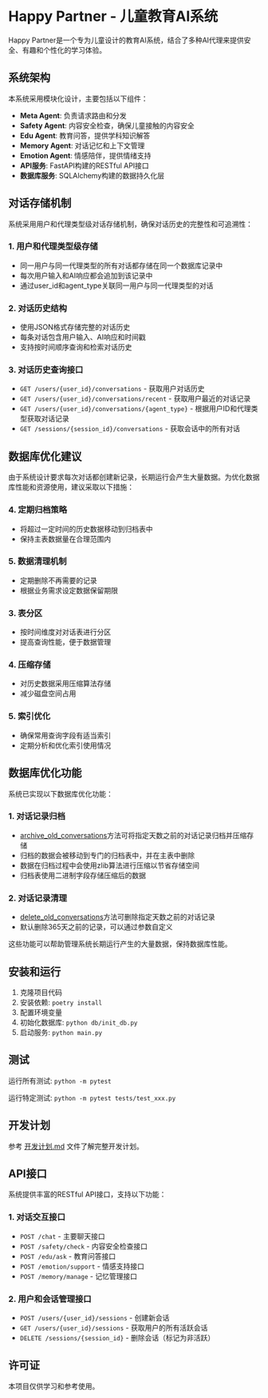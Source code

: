 # Happy Partner - 儿童教育AI系统

Happy Partner是一个专为儿童设计的教育AI系统，结合了多种AI代理来提供安全、有趣和个性化的学习体验。

## 系统架构

本系统采用模块化设计，主要包括以下组件：

- **Meta Agent**: 负责请求路由和分发
- **Safety Agent**: 内容安全检查，确保儿童接触的内容安全
- **Edu Agent**: 教育问答，提供学科知识解答
- **Memory Agent**: 对话记忆和上下文管理
- **Emotion Agent**: 情感陪伴，提供情绪支持
- **API服务**: FastAPI构建的RESTful API接口
- **数据库服务**: SQLAlchemy构建的数据持久化层

## 对话存储机制

系统采用用户和代理类型级对话存储机制，确保对话历史的完整性和可追溯性：

### 1. 用户和代理类型级存储
- 同一用户与同一代理类型的所有对话都存储在同一个数据库记录中
- 每次用户输入和AI响应都会追加到该记录中
- 通过user_id和agent_type关联同一用户与同一代理类型的对话

### 2. 对话历史结构
- 使用JSON格式存储完整的对话历史
- 每条对话包含用户输入、AI响应和时间戳
- 支持按时间顺序查询和检索对话历史

### 3. 对话历史查询接口
- `GET /users/{user_id}/conversations` - 获取用户对话历史
- `GET /users/{user_id}/conversations/recent` - 获取用户最近的对话记录
- `GET /users/{user_id}/conversations/{agent_type}` - 根据用户ID和代理类型获取对话记录
- `GET /sessions/{session_id}/conversations` - 获取会话中的所有对话

## 数据库优化建议

由于系统设计要求每次对话都创建新记录，长期运行会产生大量数据。为优化数据库性能和资源使用，建议采取以下措施：

### 4. 定期归档策略
- 将超过一定时间的历史数据移动到归档表中
- 保持主表数据量在合理范围内

### 5. 数据清理机制
- 定期删除不再需要的记录
- 根据业务需求设定数据保留期限

### 3. 表分区
- 按时间维度对对话表进行分区
- 提高查询性能，便于数据管理

### 4. 压缩存储
- 对历史数据采用压缩算法存储
- 减少磁盘空间占用

### 5. 索引优化
- 确保常用查询字段有适当索引
- 定期分析和优化索引使用情况

## 数据库优化功能

系统已实现以下数据库优化功能：

### 1. 对话记录归档
- [archive_old_conversations](file:///D:/rag/happy_partter/happy_partner/db/database_service.py#L302-L344)方法可将指定天数之前的对话记录归档并压缩存储
- 归档的数据会被移动到专门的归档表中，并在主表中删除
- 数据在归档过程中会使用zlib算法进行压缩以节省存储空间
- 归档表使用二进制字段存储压缩后的数据

### 2. 对话记录清理
- [delete_old_conversations](file:///D:/rag/happy_partter/happy_partner/db/database_service.py#L346-L367)方法可删除指定天数之前的对话记录
- 默认删除365天之前的记录，可以通过参数自定义

这些功能可以帮助管理系统长期运行产生的大量数据，保持数据库性能。

## 安装和运行

1. 克隆项目代码
2. 安装依赖: `poetry install`
3. 配置环境变量
4. 初始化数据库: `python db/init_db.py`
5. 启动服务: `python main.py`

## 测试

运行所有测试: `python -m pytest`

运行特定测试: `python -m pytest tests/test_xxx.py`

## 开发计划

参考 [开发计划.md](../开发计划.md) 文件了解完整开发计划。

## API接口

系统提供丰富的RESTful API接口，支持以下功能：

### 1. 对话交互接口
- `POST /chat` - 主要聊天接口
- `POST /safety/check` - 内容安全检查接口
- `POST /edu/ask` - 教育问答接口
- `POST /emotion/support` - 情感支持接口
- `POST /memory/manage` - 记忆管理接口

### 2. 用户和会话管理接口
- `POST /users/{user_id}/sessions` - 创建新会话
- `GET /users/{user_id}/sessions` - 获取用户的所有活跃会话
- `DELETE /sessions/{session_id}` - 删除会话（标记为非活跃）

## 许可证

本项目仅供学习和参考使用。